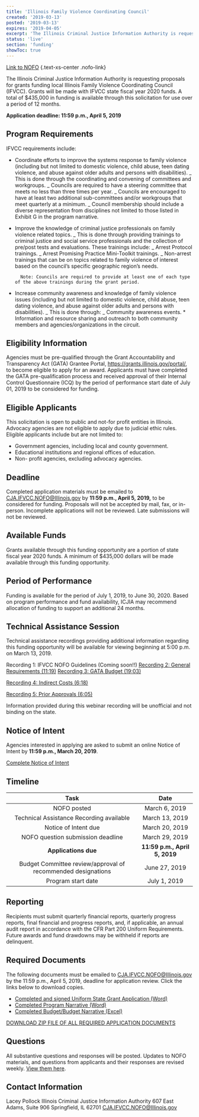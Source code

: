 ```yaml
---
title: 'Illinois Family Violence Coordinating Council'
created: '2019-03-13'
posted: '2019-03-13'
expires: '2019-04-05'
excerpt: 'The Illinois Criminal Justice Information Authority is requesting proposals for grants funding local Illinois Family Violence Coordinating Council (IFVCC). Grants will be made with IFVCC state fiscal year 2020 funds. A total of $435,000 in funding is available through this solicitation for use over a period of 12 months. '
status: 'live'
section: 'funding'
showToc: true
---
```


[Link to NOFO](IFVCCNOFO.pdf) {.text-xs-center .nofo-link}

The Illinois Criminal Justice Information Authority is requesting proposals for grants funding local Illinois Family Violence Coordinating Council (IFVCC). Grants will be made with IFVCC state fiscal year 2020 funds. A total of $435,000 in funding is available through this solicitation for use over a period of 12 months.

**Application deadline: 11:59 p.m., April 5, 2019**

## Program Requirements

IFVCC requirements include:

- Coordinate efforts to improve the systems response to family violence (including but not limited to domestic violence, child abuse, teen dating violence, and abuse against older adults and persons with disabilities).
  _ This is done through the coordinating and convening of committees and workgroups.
  _ Councils are required to have a steering committee that meets no less than three times per year.
  _ Councils are encouraged to have at least two additional sub-committees and/or workgroups that meet quarterly at a minimum.
  _ Council membership should include a diverse representation from disciplines not limited to those listed in Exhibit G in the program narrative.
- Improve the knowledge of criminal justice professionals on family violence related topics.
  _ This is done through providing trainings to criminal justice and social service professionals and the collection of pre/post tests and evaluations. These trainings include:
  _ Arrest Protocol trainings.
  _ Arrest Promising Practice Mini-Toolkit trainings.
  _ Non-arrest trainings that can be on topics related to family violence of interest based on the council’s specific geographic region’s needs.

      	Note: Councils are required to provide at least one of each type of the above trainings during the grant period.

- Increase community awareness and knowledge of family violence issues (including but not limited to domestic violence, child abuse, teen dating violence, and abuse against older adults and persons with disabilities).
  _ This is done through:
  _ Community awareness events. \* Information and resource sharing and outreach to both community members and agencies/organizations in the circuit.

## Eligibility Information

Agencies must be pre-qualified through the Grant Accountability and Transparency Act (GATA) Grantee Portal, https://grants.illinois.gov/portal/, to become eligible to apply for an award. Applicants must have completed the GATA pre-qualification process and received approval of their Internal Control Questionnaire (ICQ) by the period of performance start date of July 01, 2019 to be considered for funding.

## Eligible Applicants

This solicitation is open to public and not-for profit entities in Illinois. Advocacy agencies are not eligible to apply due to judicial ethic rules.
Eligible applicants include but are not limited to:

- Government agencies, including local and county government.
- Educational institutions and regional offices of education.
- Non- profit agencies, excluding advocacy agencies.

## Deadline

Completed application materials must be emailed to CJA.IFVCC.NOFO@Illinois.gov by **11:59 p.m., April 5, 2019,** to be considered for funding. Proposals will not be accepted by mail, fax, or in-person. Incomplete applications will not be reviewed. Late submissions will not be reviewed.

## Available Funds

Grants available through this funding opportunity are a portion of state fiscal year 2020 funds. A minimum of $435,000 dollars will be made available through this funding opportunity.

## Period of Performance

Funding is available for the period of July 1, 2019, to June 30, 2020. Based on program performance and fund availability, ICJIA may recommend allocation of funding to support an additional 24 months.

## Technical Assistance Session

Technical assistance recordings providing additional information regarding this funding opportunity will be available for viewing beginning at 5:00 p.m. on March 13, 2019.

Recording 1: IFVCC NOFO Guidelines (Coming soon!!)
[Recording 2: General Requirements (11:19)](https://www.youtube.com/embed/zPaIPFXZvmg)
[Recording 3: GATA Budget (19:03)](https://www.youtube.com/embed/sQYCekU2pIw)

[Recording 4: Indirect Costs (6:18)](https://www.youtube.com/embed/mjp5PZx0oaY)

[Recording 5: Prior Approvals (6:05)](https://www.youtube.com/embed/Q8UaLYqslJs)

Information provided during this webinar recording will be unofficial and not binding on the state.

## Notice of Intent

Agencies interested in applying are asked to submit an online Notice of Intent by **11:59 p.m., March 20, 2019**.

[Complete Notice of Intent](https://icjia.az1.qualtrics.com/jfe/form/SV_5vgq9ojdTws2NgN)

## Timeline

|                             Task                             |             Date              |
| :----------------------------------------------------------: | :---------------------------: |
|                         NOFO posted                          |         March 6, 2019         |
|           Technical Assistance Recording available           |        March 13, 2019         |
|                     Notice of Intent due                     |        March 20, 2019         |
|              NOFO question submission deadline               |        March 29, 2019         |
|                     **Applications due**                     | **11:59 p.m., April 5, 2019** |
| Budget Committee review/approval of recommended designations |         June 27, 2019         |
|                      Program start date                      |         July 1, 2019          |

## Reporting

Recipients must submit quarterly financial reports, quarterly progress reports, final financial and progress reports, and, if applicable, an annual audit report in accordance with the CFR Part 200 Uniform Requirements. Future awards and fund drawdowns may be withheld if reports are delinquent.

## Required Documents

The following documents must be emailed to CJA.IFVCC.NOFO@Illinois.gov by the 11:59 p.m., April 5, 2019, deadline for application review. Click the links below to download copies.

- [Completed and signed Uniform State Grant Application (Word)](IFVCCApplication.docx)
- [Completed Program Narrative (Word)](IFVCCNarrative.docx)
- [Completed Budget/Budget Narrative (Excel)](IFVCCBudget.xlsx)

[DOWNLOAD ZIP FILE OF ALL REQUIRED APPLICATION DOCUMENTS](NOFODocuments_IFVCC.zip)

## Questions

All substantive questions and responses will be posted. Updates to NOFO materials, and questions from applicants and their responses are revised weekly. [View them here](IFVCCRESPONSEtoAPPLICANTQuestions.pdf).

## Contact Information

Lacey Pollock
Illinois Criminal Justice Information Authority
607 East Adams, Suite 906
Springfield, IL 62701
CJA.IFVCC.NOFO@Illinois.gov
